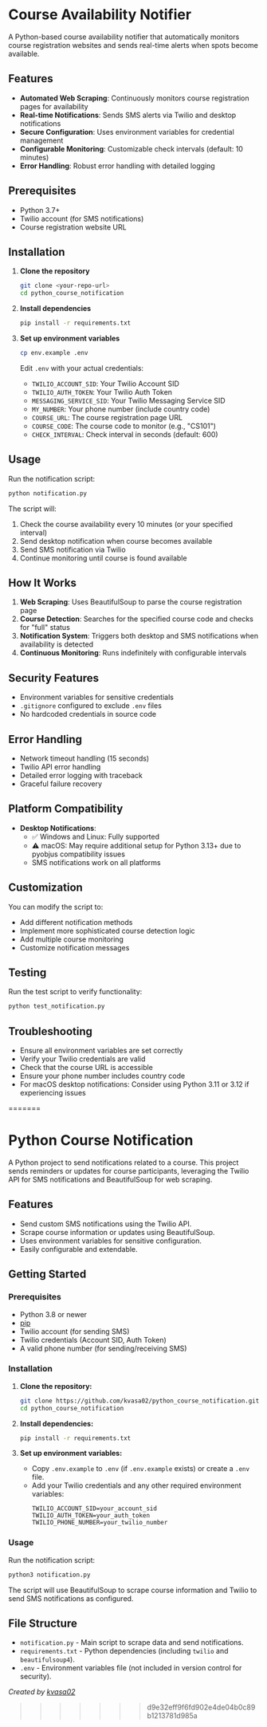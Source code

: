 # Course Availability Notifier

A Python-based course availability notifier that automatically monitors course registration websites and sends real-time alerts when spots become available.

## Features

- **Automated Web Scraping**: Continuously monitors course registration pages for availability
- **Real-time Notifications**: Sends SMS alerts via Twilio and desktop notifications
- **Secure Configuration**: Uses environment variables for credential management
- **Configurable Monitoring**: Customizable check intervals (default: 10 minutes)
- **Error Handling**: Robust error handling with detailed logging

## Prerequisites

- Python 3.7+
- Twilio account (for SMS notifications)
- Course registration website URL

## Installation

1. **Clone the repository**
   ```bash
   git clone <your-repo-url>
   cd python_course_notification
   ```

2. **Install dependencies**
   ```bash
   pip install -r requirements.txt
   ```

3. **Set up environment variables**
   ```bash
   cp env.example .env
   ```
   
   Edit `.env` with your actual credentials:
   - `TWILIO_ACCOUNT_SID`: Your Twilio Account SID
   - `TWILIO_AUTH_TOKEN`: Your Twilio Auth Token
   - `MESSAGING_SERVICE_SID`: Your Twilio Messaging Service SID
   - `MY_NUMBER`: Your phone number (include country code)
   - `COURSE_URL`: The course registration page URL
   - `COURSE_CODE`: The course code to monitor (e.g., "CS101")
   - `CHECK_INTERVAL`: Check interval in seconds (default: 600)

## Usage

Run the notification script:
```bash
python notification.py
```

The script will:
1. Check the course availability every 10 minutes (or your specified interval)
2. Send desktop notification when course becomes available
3. Send SMS notification via Twilio
4. Continue monitoring until course is found available

## How It Works

1. **Web Scraping**: Uses BeautifulSoup to parse the course registration page
2. **Course Detection**: Searches for the specified course code and checks for "full" status
3. **Notification System**: Triggers both desktop and SMS notifications when availability is detected
4. **Continuous Monitoring**: Runs indefinitely with configurable intervals

## Security Features

- Environment variables for sensitive credentials
- `.gitignore` configured to exclude `.env` files
- No hardcoded credentials in source code

## Error Handling

- Network timeout handling (15 seconds)
- Twilio API error handling
- Detailed error logging with traceback
- Graceful failure recovery

## Platform Compatibility

- **Desktop Notifications**: 
  - ✅ Windows and Linux: Fully supported
  - ⚠️ macOS: May require additional setup for Python 3.13+ due to pyobjus compatibility issues
  - SMS notifications work on all platforms

## Customization

You can modify the script to:
- Add different notification methods
- Implement more sophisticated course detection logic
- Add multiple course monitoring
- Customize notification messages

## Testing

Run the test script to verify functionality:
```bash
python test_notification.py
```

## Troubleshooting

- Ensure all environment variables are set correctly
- Verify your Twilio credentials are valid
- Check that the course URL is accessible
- Ensure your phone number includes country code
- For macOS desktop notifications: Consider using Python 3.11 or 3.12 if experiencing issues


=======
# Python Course Notification

A Python project to send notifications related to a course. This project sends reminders or updates for course participants, leveraging the Twilio API for SMS notifications and BeautifulSoup for web scraping.

## Features

- Send custom SMS notifications using the Twilio API.
- Scrape course information or updates using BeautifulSoup.
- Uses environment variables for sensitive configuration.
- Easily configurable and extendable.

## Getting Started

### Prerequisites

- Python 3.8 or newer
- [pip](https://pip.pypa.io/en/stable/installation/)
- Twilio account (for sending SMS)
- Twilio credentials (Account SID, Auth Token)
- A valid phone number (for sending/receiving SMS)

### Installation

1. **Clone the repository:**
   ```sh
   git clone https://github.com/kvasa02/python_course_notification.git
   cd python_course_notification
   ```

2. **Install dependencies:**
   ```sh
   pip install -r requirements.txt
   ```

3. **Set up environment variables:**
   - Copy `.env.example` to `.env` (if `.env.example` exists) or create a `.env` file.
   - Add your Twilio credentials and any other required environment variables:
     ```
     TWILIO_ACCOUNT_SID=your_account_sid
     TWILIO_AUTH_TOKEN=your_auth_token
     TWILIO_PHONE_NUMBER=your_twilio_number
     ```

### Usage

Run the notification script:
```sh
python3 notification.py
```

The script will use BeautifulSoup to scrape course information and Twilio to send SMS notifications as configured.

## File Structure

- `notification.py` - Main script to scrape data and send notifications.
- `requirements.txt` - Python dependencies (including `twilio` and `beautifulsoup4`).
- `.env` - Environment variables file (not included in version control for security).


*Created by [kvasa02](https://github.com/kvasa02)*
>>>>>>> d9e32eff9f6fd902e4de04b0c89b1213781d985a
